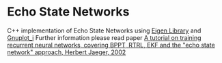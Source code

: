 # Echo State Networks
C++ implementation of Echo State Networks using [Eigen Library](http://eigen.tuxfamily.org/index.php?title=Main_Page) and [Gnuplot_i](http://people.sc.fsu.edu/~jburkardt/c_src/gnuplot_i/gnuplot_i.html)
Further information please read paper [A tutorial on training recurrent neural networks, covering BPPT, RTRL, EKF and the "echo state network" approach, Herbert Jaeger, 2002](http://www.pdx.edu/sites/www.pdx.edu.sysc/files/Jaeger_TrainingRNNsTutorial.2005.pdf)

